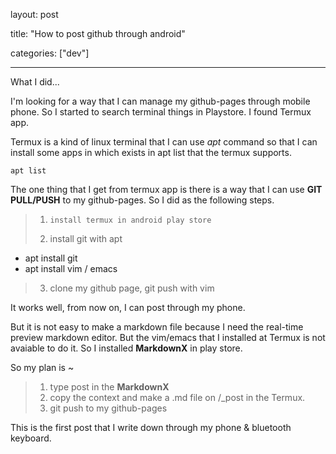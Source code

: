 layout: post

title: "How to post github through android"

categories: ["dev"]

---

What I did...

I'm looking for a way that I can manage my github-pages through mobile phone.
So I started to search terminal things in Playstore. I found Termux app.

Termux is a kind of linux terminal that I can use *apt* command so that I can install some apps in which exists in apt list that the termux supports.

```
apt list
```

The one thing that I get from termux app  is there is a way that I can use **GIT PULL/PUSH** to my github-pages.
So I did as the following steps.

> 1.     install termux in android play store
> 2. install git with apt 
 - apt install git
 - apt install vim / emacs
> 3. clone my github page, git push with vim

It works well, from now on, I can post through my phone. 

But it is not easy to make a markdown file because I need the real-time preview markdown editor. But the vim/emacs that I installed at Termux is not avaiable to do it.
So I installed **MarkdownX** in play store.

So my plan is ~

> 1.  type post in the **MarkdownX**
> 2. copy the context and make a .md file on /_post  in the Termux.
> 3.  git push to my github-pages



This is the first post that I write down through my phone & bluetooth keyboard.











